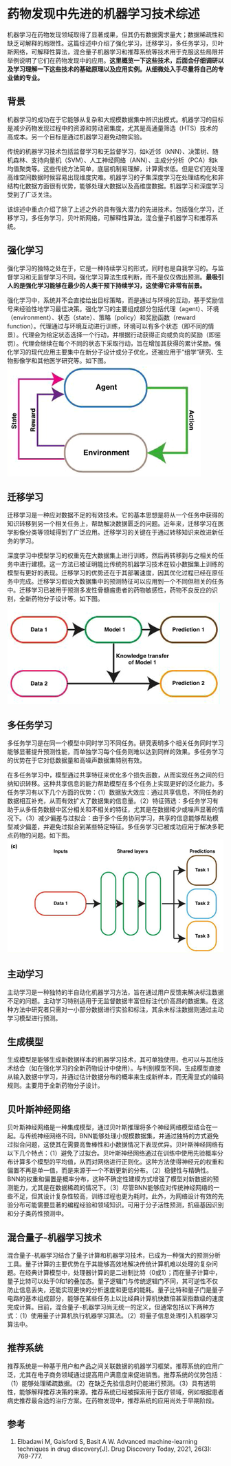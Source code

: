 # 药物发现中先进的机器学习技术综述
机器学习在药物发现领域取得了显著成果，但其仍有数据需求量大；数据稀疏性和缺乏可解释的局限性。这篇综述中介绍了强化学习，迁移学习，多任务学习，贝叶斯网络，可解释性算法，混合量子机器学习和推荐系统等技术用于克服这些局限并举例说明了它们在药物发现中的应用。**这里概览一下这些技术，后面会仔细调研以及学习理解一下这些技术的基础原理以及应用实例。从细微处入手尽量将自己的专业做的专业。**    
## 背景
机器学习的成功在于它能够从复杂和大规模数据集中辨识出模式。机器学习的目标是减少药物发现过程中的资源和劳动密集度，尤其是高通量筛选（HTS）技术的高成本。另一个目标是通过机器学习避免动物实验。  

传统的机器学习技术包括监督学习和无监督学习，如k近邻（kNN）、决策树、随机森林、支持向量机（SVM）、人工神经网络（ANN）、主成分分析（PCA）和k均值聚类等。这些传统方法简单，底层机制易理解，计算需求低。但是它们在处理高维空间数据时候容易出现维度灾难。机器学习的子集深度学习在处理结构化和非结构化数据方面很有优势，能够处理大数据以及高维度数据。机器学习和深度学习受到了广泛关注。  

该综述中重点介绍了除了上述之外的具有强大潜力的先进技术。包括强化学习，迁移学习，多任务学习，贝叶斯网络，可解释性算法，混合量子机器学习和推荐系统。  
## 强化学习
强化学习的独特之处在于，它是一种持续学习的形式，同时也是自我学习的。与监督学习和无监督学习不同，强化学习算法生成判断，而不是仅仅做出预测。**最吸引人的是强化学习能够在最少的人类干预下持续学习，这使得它非常有前景。**  

强化学习中，系统并不会直接给出目标策略，而是通过与环境的互动，基于奖励信号来经验性地学习最佳决策。强化学习的主要组成部分包括代理（agent）、环境（environment）、状态（state）、策略（policy）和奖励函数（reward function）。代理通过与环境互动进行训练，环境可以有多个状态（即不同的情景）。代理会为给定状态选择一个行动，并根据行动获得正向或负向的奖励（即惩罚）。代理会继续在每个不同的状态下采取行动，旨在增加其获得的累计奖励。强化学习的现代应用主要集中在新分子设计或分子优化，还被应用于“组学”研究、生物影像学和其他医学研究等。如下图。  
![](药物发现中先进的机器学习技术综述/药物发现中先进的机器学习技术综述_2024-12-26-15-51-14.png)   
## 迁移学习
迁移学习是一种应对数据不足的有效技术。它的基本思想是将从一个任务中获得的知识转移到另一个相关任务上，帮助解决数据匮乏的问题。近年来，迁移学习在医学影像分类等领域得到了广泛应用。迁移学习的关键在于通过转移知识来改进新任务的学习。

深度学习中模型学习的权重先在大数据集上进行训练，然后再转移到与之相关的任务中进行建模。这一方法已被证明能比传统的机器学习技术在较小数据集上训练的模型有更好的表现。迁移学习的优势还在于其部署速度，因其优化过程已经在原任务中完成。迁移学习假设大数据集中的预测特征可以应用到一个不同但相关的任务中。迁移学习已被用于预测多发性骨髓瘤患者的药物敏感性，药物不良反应的识别，全新药物分子设计等。如下图。  
![](药物发现中先进的机器学习技术综述/药物发现中先进的机器学习技术综述_2024-12-26-15-59-11.png)    
## 多任务学习
多任务学习是在同一个模型中同时学习不同任务。研究表明多个相关任务同时学习能够显著提升预测性能，而单独学习每个任务则难以达到同样的效果。多任务学习的优势在于它对低数据量和高噪声数据集特别有效。  

在多任务学习中，模型通过共享特征来优化多个损失函数，从而实现任务之间的归纳知识转移。这种共享信息的能力帮助模型在多个任务上实现更好的泛化能力。多任务学习有以下几个方面的优势：（1）数据放大效应：通过共享信息，不同任务的数据相互补充，从而有效扩大了数据集的信息量。（2）特征筛选：多任务学习有助于从多任务数据中区分相关和不相关的特征，尤其是在数据稀少或噪声显著的情况下。（3）减少偏差与过拟合：由于多个任务协同学习，共享的信息能够帮助模型减少偏差，并避免过拟合到某些特定特征。多任务学习已被成功应用于解决多靶点药物的问题。如下图。  
![](药物发现中先进的机器学习技术综述/药物发现中先进的机器学习技术综述_2024-12-26-21-24-43.png)    
## 主动学习
主动学习是一种独特的半自动化机器学习方法，旨在通过用户反馈来解决标注数据不足的问题。主动学习特别适用于无监督数据丰富但标注代价高昂的数据集。在这种方法中研究者只需对一小部分数据进行实验和标注，其余未标注数据则通过主动学习模型进行预测。  
## 生成模型
生成模型是能够生成新数据样本的机器学习技术，其可单独使用，也可以与其他技术结合（如在强化学习的全新药物设计中使用）。与判别模型不同，生成模型直接从输入数据中学习，并通过估计数据分布的概率来生成新样本，而无需显式的编码规则。主要用于全新药物分子设计。  
## 贝叶斯神经网络
贝叶斯神经网络是一种集成模型，通过贝叶斯推理将多个神经网络模型结合在一起。与传统神经网络不同，BNN能够处理小规模数据集，并通过独特的方式避免过拟合问题，这使其在需要高鲁棒性和小数据情况下表现优异。贝叶斯神经网络有以下几个特点：（1）避免了过拟合。贝叶斯神经网络通过在训练中使用先验概率分布计算多个模型的平均值，从而对网络进行正则化。这种方法使得神经元的权重和偏置不再是单一值，而是来源于一个不断更新的分布。（2）稳健性与精确性。BNN的权重和偏置是概率分布，这种不确定性建模方式增强了模型对新数据的预测能力，尤其是在数据稀疏的情况下。（3）尽管BNN能够应对传统神经网络的一些不足，但其设计复杂性较高，训练过程也更为耗时。此外，为网络设计有效的先验分布可能需要显著的编程经验和领域知识。可用于分子活性预测，抗癌基因识别和分子类药性预测中。   
## 混合量子-机器学习技术
混合量子-机器学习结合了量子计算和机器学习技术，已成为一种强大的预测分析工具。量子计算的主要优势在于其能够高效地解决传统计算机难以处理的复杂问题。在经典计算模型中，处理器计算的是二进制比特（0或1）；而在量子计算中，量子比特可以处于0和1的叠加态。量子逻辑门与传统逻辑门不同，其可逆性不仅防止信息丢失，还能实现更快的分析速度和更低的能耗。量子比特和量子门是量子电路的基本组成部分，能够在某些任务上以比经典计算机快数倍甚至指数级的速度完成计算。目前，混合量子-机器学习尚无统一的定义，但通常包括以下两种方式：（1）使用量子计算机执行机器学习算法。（2）将量子信息处理引入机器学习算法中。  
## 推荐系统
推荐系统是一种基于用户和产品之间关联数据的机器学习框架。推荐系统的应用广泛，尤其在电子商务领域通过提高用户满意度来促进销售。推荐系统的优势包括：（1）能够处理稀疏数据。（2）在缺乏先验信息时仍能进行预测。（3）具有透明性，能够解释推荐决策的来源。推荐系统已经被探索用于医疗领域，例如根据患者病史推荐最合适的治疗方案。在药物发现中，推荐系统的应用尚处于早期阶段。   
## 参考
1. Elbadawi M, Gaisford S, Basit A W. Advanced machine-learning techniques in drug discovery[J]. Drug Discovery Today, 2021, 26(3): 769-777.  